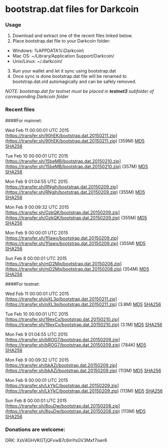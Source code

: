 # bootstrap.dat files for Darkcoin

### Usage

1. Download and extract one of the recent files linked below.
2. Place bootstrap.dat file to your Darkcoin folder:
 - Windows: %APPDATA%\Darkcoin\
 - Mac OS: ~/Library/Application Support/Darkcoin/
 - Unix/Linux: ~/.darkcoin/
3. Run your wallet and let it sync using bootstrap.dat
4. Once sync is done bootstrap.dat file will be renamed to bootstrap.dat.old automagically and can be safely removed.

_NOTE: bootstrap.dat for testnet must be placed in **testnet3** subfolder of corresponding Darkcoin folder_

### Recent files

####For mainnet:

Wed Feb 11 00:00:01 UTC 2015 [https://transfer.sh/90hEK/bootstrap.dat.20150211.zip](https://transfer.sh/90hEK/bootstrap.dat.20150211.zip) (359M) [MD5](https://transfer.sh/TEOAQ/md5.txt) [SHA256](https://transfer.sh/OOF7s/sha256.txt)

Tue Feb 10 00:00:01 UTC 2015 [https://transfer.sh/15beMB/bootstrap.dat.20150210.zip](https://transfer.sh/15beMB/bootstrap.dat.20150210.zip) (357M) [MD5](https://transfer.sh/LIjX6/md5.txt) [SHA256](https://transfer.sh/rKSO0/sha256.txt)

Mon Feb  9 01:04:55 UTC 2015 [https://transfer.sh/RNgjh/bootstrap.dat.20150209.zip](https://transfer.sh/RNgjh/bootstrap.dat.20150209.zip) (355M) [MD5](https://transfer.sh/P2p5s/md5.txt) [SHA256](https://transfer.sh/1aCXwb/sha256.txt)

Mon Feb  9 00:09:32 UTC 2015 [https://transfer.sh/OzkQK/bootstrap.dat.20150209.zip](https://transfer.sh/OzkQK/bootstrap.dat.20150209.zip) (355M) [MD5](https://transfer.sh/Ks81E/md5.txt) [SHA256](https://transfer.sh/mHl31/sha256.txt)

Mon Feb  9 00:00:01 UTC 2015 [https://transfer.sh/1fIawx/bootstrap.dat.20150209.zip](https://transfer.sh/1fIawx/bootstrap.dat.20150209.zip) (355M) [MD5](https://transfer.sh/1g7NNl/md5.txt) [SHA256](https://transfer.sh/10hpY3/sha256.txt)

Sun Feb  8 00:00:01 UTC 2015 [https://transfer.sh/mD2Mq/bootstrap.dat.20150208.zip](https://transfer.sh/mD2Mq/bootstrap.dat.20150208.zip) (354M) [MD5](https://transfer.sh/1fMv3K/md5.txt) [SHA256](https://transfer.sh/OuHXI/sha256.txt)

####For testnet:

Wed Feb 11 00:00:01 UTC 2015 [https://transfer.sh/pXL3q/bootstrap.dat.20150211.zip](https://transfer.sh/pXL3q/bootstrap.dat.20150211.zip) (3.8M) [MD5](https://transfer.sh/5JKvD/md5.txt) [SHA256](https://transfer.sh/pO3Bc/sha256.txt)

Tue Feb 10 00:00:01 UTC 2015 [https://transfer.sh/19exCx/bootstrap.dat.20150210.zip](https://transfer.sh/19exCx/bootstrap.dat.20150210.zip) (3.1M) [MD5](https://transfer.sh/IhGQw/md5.txt) [SHA256](https://transfer.sh/QbHu1/sha256.txt)

Mon Feb  9 01:04:55 UTC 2015 [https://transfer.sh/bROG7/bootstrap.dat.20150209.zip](https://transfer.sh/bROG7/bootstrap.dat.20150209.zip) (784K) [MD5](https://transfer.sh/ZMybo/md5.txt) [SHA256](https://transfer.sh/qKxFR/sha256.txt)

Mon Feb  9 00:09:32 UTC 2015 [https://transfer.sh/bkAZj/bootstrap.dat.20150209.zip](https://transfer.sh/bkAZj/bootstrap.dat.20150209.zip) (113M) [MD5](https://transfer.sh/saaVb/md5.txt) [SHA256](https://transfer.sh/Msif6/sha256.txt)

Mon Feb  9 00:00:01 UTC 2015 [https://transfer.sh/LkYkC/bootstrap.dat.20150209.zip](https://transfer.sh/LkYkC/bootstrap.dat.20150209.zip) (113M) [MD5](https://transfer.sh/x1eBK/md5.txt) [SHA256](https://transfer.sh/D9gKp/sha256.txt)

Sun Feb  8 00:00:01 UTC 2015 [https://transfer.sh/8ouDw/bootstrap.dat.20150208.zip](https://transfer.sh/8ouDw/bootstrap.dat.20150208.zip) (113M) [MD5](https://transfer.sh/1fQSEk/md5.txt) [SHA256](https://transfer.sh/klC97/sha256.txt)

### Donations are welcome:

DRK: XsV4GHVKGTjQFvwB7c6mYsGV3Mxf7iser6
